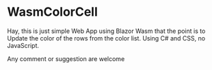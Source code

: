 # WasmColorCell

Hay, this is just simple Web App using Blazor Wasm that the point is to Update the color of the rows from the color list.
Using C# and CSS, no JavaScript.

Any comment or suggestion are welcome
